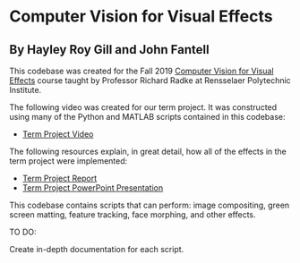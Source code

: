 # Computer Vision for Visual Effects
## By Hayley Roy Gill and John Fantell

This codebase was created for the Fall 2019 [Computer Vision for Visual Effects](https://www.ecse.rpi.edu/~rjradke/cvfxcourse.html) course taught by Professor Richard Radke at Rensselaer Polytechnic Institute.

The following video was created for our term project. It was constructed using many of the Python and MATLAB scripts contained in this codebase:
* [Term Project Video](https://youtu.be/z8kdv3tyuk0)

The following resources explain, in great detail, how all of the effects in the term project were implemented:
* [Term Project Report](https://docs.google.com/document/d/16hxggYIWiD4nAGFL5fSzRhMJcXJNa0mtXU8KuB8h5MY/edit?usp=sharing)
* [Term Project PowerPoint Presentation](https://docs.google.com/presentation/d/1_z62Wy5zWep-6Wt12Hcdv7cnDaLh-EJ-CkkVM4iUV2U/edit?usp=sharing)

This codebase contains scripts that can perform: image compositing, green screen matting, feature tracking, face morphing, and other effects.

TO DO:

Create in-depth documentation for each script.
